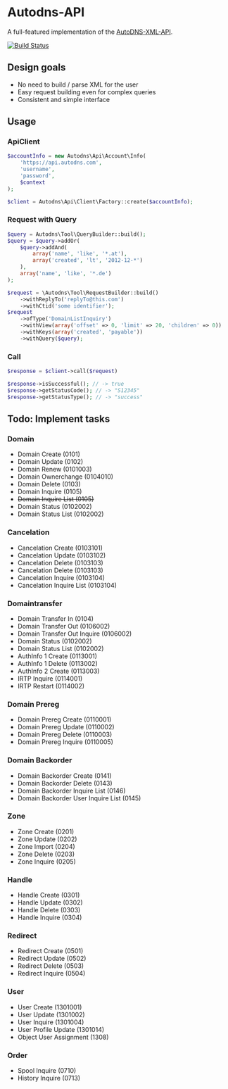 Autodns-API
===========

A full-featured implementation of the [AutoDNS-XML-API](http://www.internetx.com/en/software/autodns/xml-api.html).

[![Build Status](https://secure.travis-ci.org/tillkahlbrock/autodns-api.png?branch=master)](http://travis-ci.org/tillkahlbrock/autodns-api)

Design goals
------------

 * No need to build / parse XML for the user
 * Easy request building even for complex queries
 * Consistent and simple interface

Usage
-----

### ApiClient

``` php
$accountInfo = new Autodns\Api\Account\Info(
    'https://api.autodns.com',
    'username',
    'password',
    $context
);

$client = Autodns\Api\Client\Factory::create($accountInfo);
```

### Request with Query

``` php
$query = Autodns\Tool\QueryBuilder::build();
$query = $query->addOr(
    $query->addAnd(
        array('name', 'like', '*.at'),
        array('created', 'lt', '2012-12-*')
    ),
    array('name', 'like', '*.de')
);

$request = \Autodns\Tool\RequestBuilder::build()
    ->withReplyTo('replyTo@this.com')
    ->withCtid('some identifier');
$request
    ->ofType('DomainListInquiry')
    ->withView(array('offset' => 0, 'limit' => 20, 'children' => 0))
    ->withKeys(array('created', 'payable'))
    ->withQuery($query);
```

### Call

``` php
$response = $client->call($request)

$response->isSuccessful(); // -> true
$response->getStatusCode(); // -> "S12345"
$response->getStatusType(); // -> "success"
```

Todo: Implement tasks
----

### Domain

 * Domain Create (0101)
 * Domain Update (0102)
 * Domain Renew (0101003)
 * Domain Ownerchange (0104010)
 * Domain Delete (0103)
 * Domain Inquire (0105)
 * ~~Domain Inquire List (0105)~~
 * Domain Status (0102002)
 * Domain Status List (0102002)

### Cancelation

 * Cancelation Create (0103101)
 * Cancelation Update (0103102)
 * Cancelation Delete (0103103)
 * Cancelation Delete (0103103)
 * Cancelation Inquire (0103104)
 * Cancelation Inquire List (0103104)

### Domaintransfer

 * Domain Transfer In (0104)
 * Domain Transfer Out (0106002)
 * Domain Transfer Out Inquire (0106002)
 * Domain Status (0102002)
 * Domain Status List (0102002)
 * AuthInfo 1 Create (0113001)
 * AuthInfo 1 Delete (0113002)
 * AuthInfo 2 Create (0113003)
 * IRTP Inquire (0114001)
 * IRTP Restart (0114002)

### Domain Prereg

 * Domain Prereg Create (0110001)
 * Domain Prereg Update (0110002)
 * Domain Prereg Delete (0110003)
 * Domain Prereg Inquire (0110005)

### Domain Backorder

 * Domain Backorder Create (0141)
 * Domain Backorder Delete (0143)
 * Domain Backorder Inquire List (0146)
 * Domain Backorder User Inquire List (0145)

### Zone

 * Zone Create (0201)
 * Zone Update (0202)
 * Zone Import (0204)
 * Zone Delete (0203)
 * Zone Inquire (0205)

### Handle

 * Handle Create (0301)
 * Handle Update (0302)
 * Handle Delete (0303)
 * Handle Inquire (0304)

### Redirect

 * Redirect Create (0501)
 * Redirect Update (0502)
 * Redirect Delete (0503)
 * Redirect Inquire (0504)

### User

 * User Create (1301001)
 * User Update (1301002)
 * User Inquire (1301004)
 * User Profile Update (1301014)
 * Object User Assignment (1308)

### Order

 * Spool Inquire (0710)
 * History Inquire (0713)

